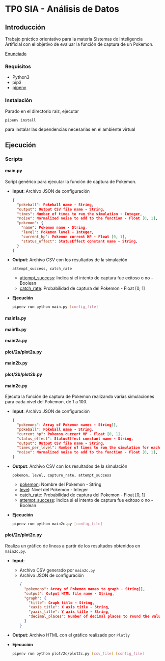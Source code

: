 
# TP0 SIA - Análisis de Datos

## Introducción

Trabajo práctico orientativo para la materia Sistemas de Inteligencia Artificial con el
objetivo de evaluar la función de captura de un Pokemon.

[Enunciado](docs/SIA_TP0.pdf)

### Requisitos

- Python3
- pip3
- [pipenv](https://pypi.org/project/pipenv/)

### Instalación

Parado en el directorio raiz, ejecutar

```sh
pipenv install
```

para instalar las dependencias necesarias en el ambiente virtual

## Ejecución
### Scripts
#### main.py
Script genérico para ejecutar la función de captura de Pokemon.
- **Input**: Archivo JSON de configuración
    ```json
    {
      "pokeball": Pokeball name - String,
      "output": Output CSV file name - String,
      "times": Number of times to run the simulation - Integer,
      "noise": Normalized noise to add to the function - Float [0, 1],
      "pokemon": {
        "name": Pokemon name - String,
        "level": Pokemon level - Integer,
        "current_hp": Pokemon current HP - Float [0, 1],
        "status_effect": StatusEffect constant name - String,
      }
    }
    ```
- **Output**: Archivo CSV con los resultados de la simulación
    ```csv
    attempt_success, catch_rate
    ```
    - <ins>attempt_success</ins>: Indica si el intento de captura fue exitoso o no - Boolean
    - <ins>catch_rate</ins>: Probabilidad de captura del Pokemon - Float [0, 1]
    
- **Ejecución**
    ```sh
    pipenv run python main.py [config_file]
    ```
  
#### main1a.py

#### main1b.py

#### main2a.py

#### plot/2a/plot2a.py

#### main2b.py

#### plot/2b/plot2b.py

#### main2c.py
Ejecuta la función de captura de Pokemon realizando varias simulaciones para cada nivel del Pokemon, de 1 a 100.
- **Input**: Archivo JSON de configuración
    ```json
    {
      "pokemons": Array of Pokemon names - String[],
      "pokeball": Pokeball name - String,
      "current_hp": Pokemon current HP - Float [0, 1],
      "status_effect": StatusEffect constant name - String,
      "output": Output CSV file name - String,
      "times_per_level": Number of times to run the simulation for each level - Integer,
      "noise": Normalized noise to add to the function - Float [0, 1],
    }
    ```
- **Output**: Archivo CSV con los resultados de la simulación
    ```csv
    pokemon, level, capture_rate, attempt_success
    ```
    - <ins>pokemon</ins>: Nombre del Pokemon - String
    - <ins>level</ins>: Nivel del Pokemon - Integer
    - <ins>catch_rate</ins>: Probabilidad de captura del Pokemon - Float [0, 1]
    - <ins>attempt_success</ins>: Indica si el intento de captura fue exitoso o no - Boolean
    
- **Ejecución**
    ```sh
    pipenv run python main2c.py [config_file]
    ```
    
#### plot/2c/plot2c.py   
Realiza un gráfico de lineas a partir de los resultados obtenidos en `main2c.py`.
- **Input**: 
  - Archivo CSV generado por `main2c.py`
  - Archivo JSON de configuración
      ```json
      {
        "pokemons": Array of Pokemon names to graph - String[],
        "output": Output HTML file name - String,
        "graph": {
          "title": Graph title - String,
          "xaxis_title": X axis title - String,
          "yaxis_title": Y axis title - String,
          "decimal_places": Number of decimal places to round the values - Integer,
        } 
      }
      ```
- **Output**: Archivo HTML con el gráfico realizado por `Plotly`
    
- **Ejecución**
    ```sh
    pipenv run python plot/2c/plot2c.py [csv_file] [config_file]
    ```

